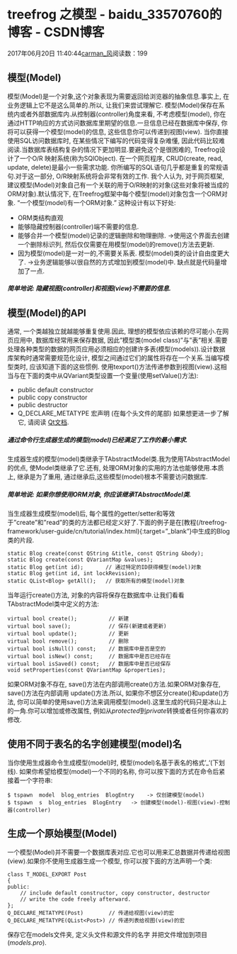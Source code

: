 # treefrog 之模型 - baidu_33570760的博客 - CSDN博客
2017年06月20日 11:40:44[carman_风](https://me.csdn.net/baidu_33570760)阅读数：199
## 模型(Model)
模型(Model)是一个对象,这个对象表现为需要返回给浏览器的抽象信息.事实上, 在业务逻辑上它不是这么简单的.所以, 让我们来尝试理解它.
模型(Model)保存在系统内或者外部数据库内.从控制器(controller)角度来看, 不考虑模型(model), 你在通过HTTP响应的方式访问数据库里期望的信息.一旦信息已经在数据库中保存, 你将可以获得一个模型(model)的信息, 这些信息你可以传递到视图(view).
当你直接使用SQL访问数据库时, 在某些情况下编写的代码变得复杂难懂, 因此代码比较难阅读.当数据库表结构复杂的情况下更加明显.要避免这个是很困难的, Treefrog设计了一个O/R 映射系统(称为SQlObject).
在一个网页程序, CRUD(create, read, update, delete)是最小一些需求功能. 你所编写的SQL语句几乎都是重复的常规语句.对于这一部分, O/R映射系统将会非常有效的工作.
我个人认为, 对于网页框架, 建议模型(Model)对象自己有一个关联的用于O/R映射的对象(这些对象将被当成的ORM对象).默认情况下, 在Treefrog框架中每个模型(model)对象包含一个ORM对象.
“一个模型(model)有一个ORM对象.”
这种设计有以下好处:
- ORM类结构直观
- 能够隐藏控制器(controller)端不需要的信息.
- 能够合并一个模型(model)记录的逻辑删除和物理删除. ->使用这个界面去创建一个删除标识列, 然后仅仅需要在用模型(model)的remove()方法去更新.
- 因为模型(model)是一对一的,不需要关系表. 模型(model)类的设计自由度更大了. ->业务逻辑能够以很自然的方式增加到模型(model)中.
缺点就是代码量增加了一点.
##### 简单地说: 隐藏视图(controller)和视图(view)不需要的信息.
## 模型(Model)的API
通常, 一个类越独立就越能够重复使用.因此, 理想的模型依应该赖的尽可能小.在网页应用中, 数据库经常用来保存数据, 因此”模型类(model class)”与”表”相关.需要处理各种类型的数据的网页应用必须相应的创建许多表(模型(models)).设计数据库架构时通常需要规范化设计, 模型之间通过它们的属性将存在一个关系.当编写模型类时, 应该知道下面的这些惯例.
使用texport()方法传递参数到视图(view).这相当与在下面的类中从QVariant类型设置一个变量(使用setValue()方法):
- public default constructor
- public copy constructor
- public destructor
- Q_DECLARE_METATYPE 宏声明 (在每个头文件的尾部)
如果想更进一步了解它, 请阅读 [Qt文档](http://doc.qt.io/qt-5/qmetatype.html).
##### 通过命令行生成器生成的模型(model)已经满足了工作的最小需求.
生成器生成的模型(model)类继承于TAbstractModel类.我为使用TAbstractModel的优点, 使Model类继承了它.还有, 处理ORM对象的实用的方法也能够使用.本质上, 继承是为了重用, 通过继承后,这些模型(model)根本不需要访问数据库.
##### 简单地说: 如果你想使用ORM对象, 你应该继承TAbstractModel类.
当生成器生成模型(model)后, 每个属性的getter/setter和等效于”create”和”read”的类的方法都已经定义好了.下面的例子是在[教程(/treefrog-framework/user-guide/cn/tutorial/index.html){:target=”_blank”}中生成的Blog类的片段.
```
static Blog create(const QString &title, const QString &body);
static Blog create(const QVariantMap &values);
static Blog get(int id);       // 通过特定的ID获得模型(model)对象
static Blog get(int id, int lockRevision);
static QList<Blog> getAll();   // 获取所有的模型(model)对象
```
当年运行create()方法, 对象的内容将保存在数据库中.让我们看看TAbstractModel类中定义的方法:
```
virtual bool create();          // 新建
virtual bool save();            // 保存(新建或者更新)
virtual bool update();          // 更新
virtual bool remove();          // 删除
virtual bool isNull() const;    // 数据库中是否是空的
virtual bool isNew() const;     // 数据库中是否已经存在
virtual bool isSaved() const;   // 数据库中是否已经保存
void setProperties(const QVariantMap &properties);
```
如果ORM对象不存在, save()方法在内部调用create()方法.如果ORM对象存在, save()方法在内部调用 update()方法.所以, 如果你不想区分create()和update()方法, 你可以简单的使用save()方法来调用模型(model).这里生成的代码只是冰山上的一角.你可以增加或修改属性, 例如从*protected*到*private*转换或者任何你喜欢的修改.
## 使用不同于表名的名字创建模型(model)名
当你使用生成器命令生成模型(model)时, 模型(model)名基于表名的格式’_‘(下划线). 
如果你希望给模型(model)一个不同的名称, 你可以按下面的方式在命令后紧接着一个字符串:
```
$ tspawn  model  blog_entries  BlogEntry    -> 仅创建模型(model)
$ tspawn  s  blog_entries  BlogEntry   -> 创建模型(model)-视图(view)-控制器(controller)
```
## 生成一个原始模型(Model)
一个模型(Model)并不需要一个数据库表对应.它也可以用来汇总数据并传递给视图(view).如果你不使用生成器生成一个模型, 你可以按下面的方法声明一个类:
```
class T_MODEL_EXPORT Post
{
public:
    // include default constructor, copy constructor, destructor
    // write the code freely afterward.
};
Q_DECLARE_METATYPE(Post)        // 传递给视图(view)的宏
Q_DECLARE_METATYPE(QList<Post>) // 传递列表给视图(view)的宏
```
保存它在models文件夹, 定义头文件和源文件的名字 并把文件增加到项目(*models.pro*).
